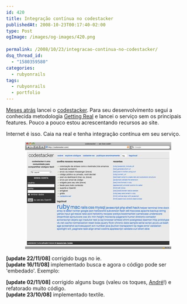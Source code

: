 ```yaml
---
id: 420
title: Integração contínua no codestacker
publishedAt: 2008-10-23T00:17:40-02:00
type: Post
ogImage: /images/og-images/420.png

permalink: /2008/10/23/integracao-continua-no-codestacker/
dsq_thread_id:
  - "1580359580"
categories:
  - rubyonrails
tags:
  - rubyonrails
  - portfolio
---
```

[Meses atrás](https://leonardofaria.net/2008/07/02/nasceu-codestackercom/) lancei o [codestacker](http://www.codestacker.com). Para seu desenvolvimento segui a conhecida metodologia [Getting Real](https://gettingreal.37signals.com/GR_por.php) e lancei o serviço sem os principais features. Pouco a pouco estou acrescentando recursos ao site. 

Internet é isso. Caia na real e tenha integração contínua em seu serviço.

<center>
  <a href='http://www.codestacker.com'><img src="/wp-content/uploads/2008/11/codestacker.jpg" alt="" title="codestacker" /></a>
</center>

**[update 22/11/08]** corrigido bugs no ie.  
**[update 16/11/08]** implementado busca e agora o código pode ser 'embedado'. Exemplo:  
  
**[update 02/11/08]** corrigido alguns bugs (valeu os toques, [André](http://dito.com.br/)!) e refatorado muito código.  
**[update 23/10/08]** implementado textile.
